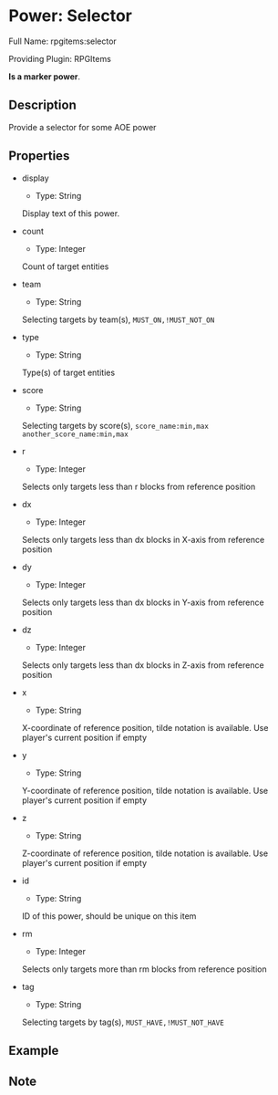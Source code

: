 # Power: Selector

<!-- This file is generated ingame by `/rpgitem gen-wiki`. -->
<!-- Please only edit between "beginCustomXXXX" and "endCustomXXXX".  -->
<!-- If you want to edit description of this power or property, -->
<!-- please edit corresponding section in "resources/lang/en_US.yml" -->

Full Name: rpgitems:selector

Providing Plugin: RPGItems

**Is a marker power**.

<!-- beginCustomHeader -->
<!-- endCustomHeader -->

## Description

Provide a selector for some AOE power
<!-- beginCustomDescription -->
<!-- endCustomDescription -->

## Properties

* display

  * Type: String

  Display text of this power.

* count

  * Type: Integer

  Count of target entities

* team

  * Type: String

  Selecting targets by team(s), `MUST_ON,!MUST_NOT_ON`

* type

  * Type: String

  Type(s) of target entities

* score

  * Type: String

  Selecting targets by score(s), `score_name:min,max another_score_name:min,max`

* r

  * Type: Integer

  Selects only targets less than r blocks from reference position

* dx

  * Type: Integer

  Selects only targets less than dx blocks in X-axis from reference position

* dy

  * Type: Integer

  Selects only targets less than dx blocks in Y-axis from reference position

* dz

  * Type: Integer

  Selects only targets less than dx blocks in Z-axis from reference position

* x

  * Type: String

  X-coordinate of reference position, tilde notation is available. Use player's current position if empty

* y

  * Type: String

  Y-coordinate of reference position, tilde notation is available. Use player's current position if empty

* z

  * Type: String

  Z-coordinate of reference position, tilde notation is available. Use player's current position if empty

* id

  * Type: String

  ID of this power, should be unique on this item

* rm

  * Type: Integer

  Selects only targets more than rm blocks from reference position

* tag

  * Type: String

  Selecting targets by tag(s), `MUST_HAVE,!MUST_NOT_HAVE`


<!-- beginCustomProperties -->
<!-- endCustomProperties -->

## Example

<!-- beginCustomExample -->
<!-- endCustomExample -->

## Note

<!-- beginCustomNote -->
<!-- endCustomNote -->
